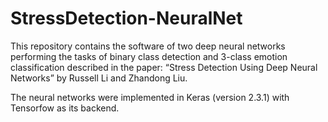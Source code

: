 # StressDetection-NeuralNet
This repository contains the software of two deep neural networks performing the tasks of binary class detection and 3-class emotion classification described in the paper:
      “Stress Detection Using Deep Neural Networks” by Russell Li and Zhandong Liu.

The neural networks were implemented in Keras (version 2.3.1) with Tensorfow as its backend.
